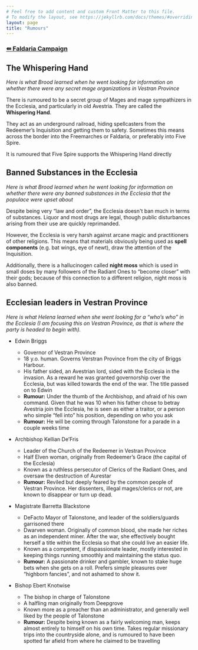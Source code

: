 ```yaml
---
# Feel free to add content and custom Front Matter to this file.
# To modify the layout, see https://jekyllrb.com/docs/themes/#overriding-theme-default
layout: page
title: "Rumours"
---
```

### [&#8666; Faldaria Campaign](index.html)

## The Whispering Hand

_Here is what Brood learned when he went looking for information on whether there were any secret mage organizations in Vestran Province_

There is rumoured to be a secret group of Mages and mage sympathizers in the Ecclesia, and particularly in old Avestria. They are called the **Whispering Hand**.

 They act as an underground railroad, hiding spellcasters from the Redeemer’s Inquisition and getting them to safety. Sometimes this means across the border into the Freemarches or Faldaria, or preferably into Five Spire.

It is rumoured that Five Spire supports the Whispering Hand directly

## Banned Substances in the Ecclesia

_Here is what Brood learned when he went looking for information on whether there were any banned substances in the Ecclesia that the populace were upset about_

Despite being very “law and order”, the Ecclesia doesn't ban much in terms of substances. Liquor and most drugs are legal, though public disturbances arising from their use are quickly reprimanded.

However, the Ecclesia is very harsh against arcane magic and practitioners of other religions. This means that materials obviously being used as **spell components** (e.g. bat wings, eye of newt), draw the attention of the Inquisition.

 Additionally, there is a hallucinogen called **night moss** which is used in small doses by many followers of the Radiant Ones to “become closer” with their gods; because of this connection to a different religion, night moss is also banned.


## Ecclesian leaders in Vestran Province
*Here is what Helena learned when she went looking for a “who’s who” in the Ecclesia (I am focusing this on Vestran Province, as that is where the party is headed to begin with).*

- Edwin Briggs
  -  Governor of Vestran Province
  -  18 y.o. human. Governs Verstran Province from the city of Briggs Harbour.
  - His father sided, an Avestrian lord, sided with the Ecclesia in the invasion. As a reward he was granted governorship over the Ecclesia, but was killed towards the end of the war. The title passed on to Edwin
  - **Rumour:** Under the thumb of the Archbishop, and afraid of his own command. Given that he was 10 when his father chose to betray Avestria join the Ecclesia, he is seen as either a traitor, or a person who simple “fell into” his position, depending on who you ask
  - **Rumour:** He will be coming through Talonstone for a parade in a couple weeks time


 - Archbishop Kellian De’Fris
    -  Leader of the Church of the Redeemer in Vestran Province
    -  Half Elven woman, originally from Redeemer’s Grace (the capital of the Ecclesia)
    - Known as a ruthless persecutor of Clerics of the Radiant Ones, and oversaw the destruction of Aurestar
    - **Rumour:** Reviled but deeply feared by the common people of Vestran Province. Her dissenters, illegal mages/clerics or not, are known to disappear or turn up dead.

 - Magistrate Barretta Blackstone
    - DeFacto Mayor of Talonstone, and leader of the soldiers/guards garrisoned there
    - Dwarven woman. Originally of common blood, she made her riches as an independent miner. After the war, she effectively bought herself a title within the Ecclesia so that she could live an easier life.
    - Known as a competent, if dispassionate leader, mostly interested in keeping things running smoothly and maintaining the status quo.
    - **Rumour:** A passionate drinker and gambler, known to stake huge bets when she gets on a roll. Prefers simple pleasures over “highborn fancies”, and not ashamed to show it.

 - Bishop Ebert Knotwise
    - The bishop in charge of Talonstone
    - A halfling man originally from Deepgrove
    - Known more as a preacher than an administrator, and generally well liked by the people of Talonstone
    - **Rumour:** Despite being known as a fairly welcoming man, keeps almost entirely to himself on his own time. Takes regular missionary trips into the countryside alone, and is rumoured to have been spotted far afield from where he claimed to be travelling
